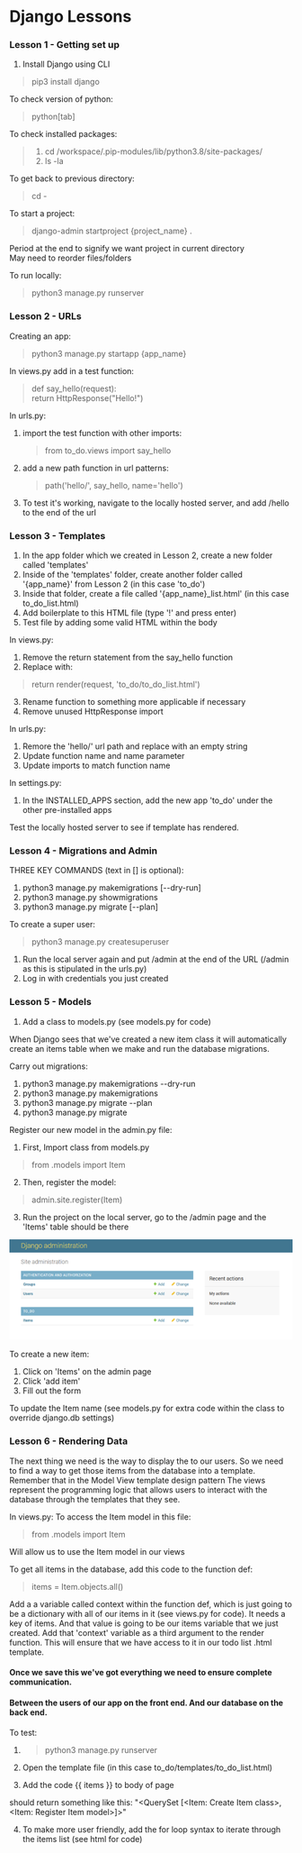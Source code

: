 # Django Lessons

### Lesson 1 - Getting set up
1. Install Django using CLI
> pip3 install django

To check version of python:
> python[tab]

To check installed packages:
> 1. cd /workspace/.pip-modules/lib/python3.8/site-packages/
> 2. ls -la

To get back to previous directory:
> cd -

To start a project:
> django-admin startproject {project_name} .

Period at the end to signify we want project in current directory<br>
May need to reorder files/folders

To run locally:
> python3 manage.py runserver


### Lesson 2 - URLs

Creating an app:
> python3 manage.py startapp {app_name}

In views.py add in a test function:
> def say_hello(request):<br>
>    return HttpResponse("Hello!")

In urls.py:
1.  import the test function with other imports:
    > from to_do.views import say_hello

2. add a new path function in url patterns:
    > path('hello/', say_hello, name='hello')

3. To test it's working, navigate to the locally hosted server, and add /hello to the end of the url


### Lesson 3 - Templates

1. In the app folder which we created in Lesson 2, create a new folder called 'templates'
2. Inside of the 'templates' folder, create another folder called '{app_name}' from Lesson 2 (in this case 'to_do')
3. Inside that folder, create a file called '{app_name}_list.html' (in this case to_do_list.html)
4. Add boilerplate to this HTML file (type '!' and press enter)
5. Test file by adding some valid HTML within the body

In views.py:
1. Remove the return statement from the say_hello function
2. Replace with:
> return render(request, 'to_do/to_do_list.html')
3. Rename function to something more applicable if necessary
4. Remove unused HttpResponse import

In urls.py:
1. Remore the 'hello/' url path and replace with an empty string
2. Update function name and name parameter
3. Update imports to match function name

In settings.py:
1. In the INSTALLED_APPS section, add the new app 'to_do' under the other pre-installed apps

Test the locally hosted server to see if template has rendered.


### Lesson 4 - Migrations and Admin

THREE KEY COMMANDS (text in [] is optional):
1. python3 manage.py makemigrations [--dry-run]
2. python3 manage.py showmigrations
3. python3 manage.py migrate [--plan]

To create a super user:
> python3 manage.py createsuperuser

1. Run the local server again and put /admin at the end of the URL (/admin as this is stipulated in the urls.py)
2. Log in with credentials you just created

### Lesson 5 - Models

1. Add a class to models.py (see models.py for code)

When Django sees that we've created a new item class it will automatically create an items table when we make and run the database migrations.

Carry out migrations:
1. python3 manage.py makemigrations --dry-run
2. python3 manage.py makemigrations
3. python3 manage.py migrate --plan
4. python3 manage.py migrate

Register our new model in the admin.py file:

1. First, Import class from models.py
> from .models import Item

2. Then, register the model:
> admin.site.register(Item)

3. Run the project on the local server, go to the /admin page and the 'Items' table should be there<br>
<img src="readmeassets/django1.png">

To create a new item:
1. Click on 'Items' on the admin page
2. Click 'add item'
3. Fill out the form

To update the Item name (see models.py for extra code within the class to override django.db settings)


### Lesson 6 - Rendering Data

The next thing we need is the way to display the to our users.
So we need to find a way to get those items from the database into a template.
Remember that in the Model View template design pattern
The views represent the programming logic that allows users to interact with
the database through the templates that they see.

In views.py:
To access the Item model in this file: 
> from .models import Item

Will allow us to use the Item model in our views

To get all items in the database, add this code to the function def:
> items = Item.objects.all()

Add a a variable called context within the function def, which is just going to be a
dictionary with all of our items in it (see views.py for code).
It needs a key of items. And that value is going to be our items variable that we just created.
Add that 'context' variable as a third argument to the render function.
This will ensure that we have access to it in our todo list .html template.

#### <strong>Once we save this we've got everything we need to ensure complete communication.</strong>
#### <strong>Between the users of our app on the front end. And our database on the back end.</strong>

To test:
1. > python3 manage.py runserver

2. Open the template file (in this case to_do/templates/to_do_list.html)

3. Add the code {{ items }} to body of page

should return something like this: "<QuerySet [<Item: Create Item class>, <Item: Register Item model>]>"

4. To make more user friendly, add the for loop syntax to iterate through the items list (see html for code)

